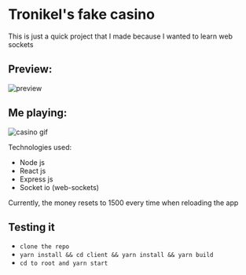 # Tronikel's fake casino

This is just a quick project that I made because I wanted to learn web sockets

## Preview:

![preview](https://i.imgur.com/Y6DjaHu.png)

## Me playing:
![casino gif](https://i.imgur.com/e1UK85o.gif)

Technologies used:
- Node js
- React js
- Express js
- Socket io (web-sockets)

Currently, the money resets to 1500 every time when reloading the app

## Testing it 
- ```clone the repo```
- ```yarn install && cd client && yarn install && yarn build```
- ```cd to root and yarn start```
